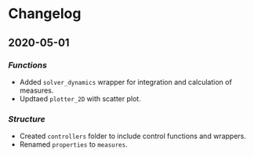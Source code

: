 # Changelog

## 2020-05-01

### *Functions*

* Added ```solver_dynamics``` wrapper for integration and calculation of measures.
* Updtaed ```plotter_2D``` with scatter plot.

### *Structure*

* Created ```controllers``` folder to include control functions and wrappers.
* Renamed ```properties``` to ```measures```.